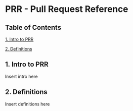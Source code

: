 # PRR - Pull Request Reference

## Table of Contents

[1. Intro to PRR](#1.-intro-to-prr)

[2. Definitions](#2.-definitions)

## 1. Intro to PRR

Insert intro here

## 2. Definitions

Insert definitions here
